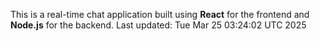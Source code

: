 This is a real-time chat application built using **React** for the frontend and **Node.js** for the backend.
Last updated: Tue Mar 25 03:24:02 UTC 2025
